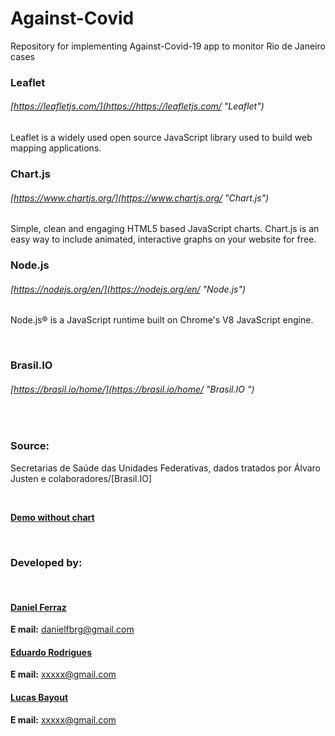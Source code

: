 # Against-Covid
Repository for implementing Against-Covid-19 app to monitor Rio de Janeiro cases

### Leaflet
###### [https://leafletjs.com/](https://https://leafletjs.com/ "Leaflet")
Leaflet is a widely used open source JavaScript library used to build web mapping applications. 
<br>
### Chart.js
###### [https://www.chartjs.org/](https://www.chartjs.org/ "Chart.js")
Simple, clean and engaging HTML5 based JavaScript charts. Chart.js is an easy way to include animated, interactive graphs on your website for free.
<br>
### Node.js
###### [https://nodejs.org/en/](https://nodejs.org/en/ "Node.js")
Node.js® is a JavaScript runtime built on Chrome's V8 JavaScript engine.

<br>

### Brasil.IO 
###### [https://brasil.io/home/](https://brasil.io/home/ "Brasil.IO ")



<br>

### Source:
Secretarias de Saúde das Unidades Federativas, dados tratados por Álvaro Justen e colaboradores/[Brasil.IO] 

<br>

[**Demo without chart**](https://danielfbrg.github.io/cbers04/)

<br>

### Developed by:

<br>



#### [Daniel Ferraz](https://github.com/danielfbrg "github Daniel")  

**E mail:**  danielfbrg@gmail.com


#### [Eduardo Rodrigues](https://github.com/EduardoRSSR "github Eduardo")  

**E mail:** xxxxx@gmail.com


#### [Lucas Bayout](https://github.com/mendesbayout "github Lucas")

**E mail:** xxxxx@gmail.com
